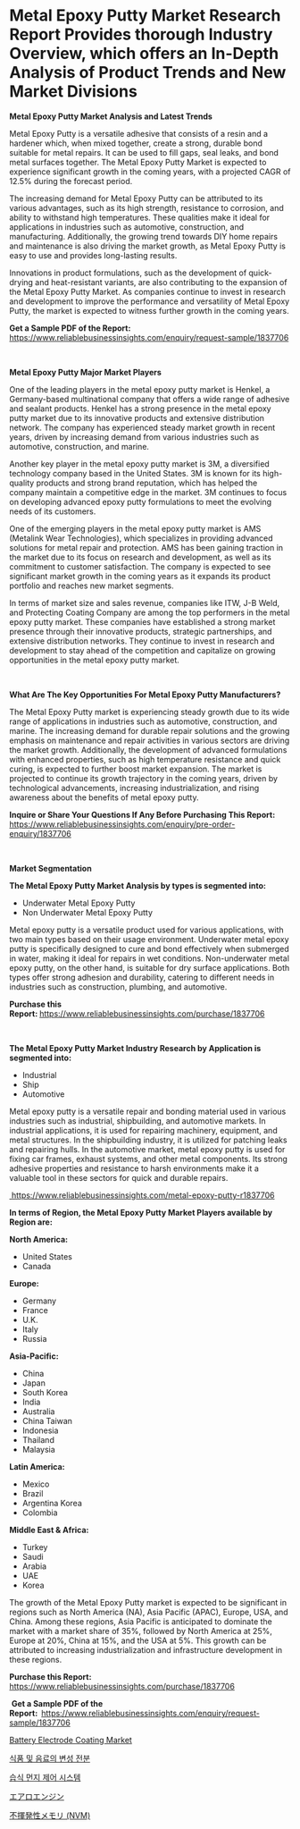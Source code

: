<p><h1>Metal Epoxy Putty Market Research Report Provides thorough Industry Overview, which offers an In-Depth Analysis of Product Trends and New Market Divisions</h1></p><p><strong>Metal Epoxy Putty Market Analysis and Latest Trends</strong></p>
<p><p>Metal Epoxy Putty is a versatile adhesive that consists of a resin and a hardener which, when mixed together, create a strong, durable bond suitable for metal repairs. It can be used to fill gaps, seal leaks, and bond metal surfaces together. The Metal Epoxy Putty Market is expected to experience significant growth in the coming years, with a projected CAGR of 12.5% during the forecast period.</p><p>The increasing demand for Metal Epoxy Putty can be attributed to its various advantages, such as its high strength, resistance to corrosion, and ability to withstand high temperatures. These qualities make it ideal for applications in industries such as automotive, construction, and manufacturing. Additionally, the growing trend towards DIY home repairs and maintenance is also driving the market growth, as Metal Epoxy Putty is easy to use and provides long-lasting results.</p><p>Innovations in product formulations, such as the development of quick-drying and heat-resistant variants, are also contributing to the expansion of the Metal Epoxy Putty Market. As companies continue to invest in research and development to improve the performance and versatility of Metal Epoxy Putty, the market is expected to witness further growth in the coming years.</p></p>
<p><strong>Get a Sample PDF of the Report:&nbsp;</strong> <a href="https://www.reliablebusinessinsights.com/enquiry/request-sample/1837706">https://www.reliablebusinessinsights.com/enquiry/request-sample/1837706</a></p>
<p>&nbsp;</p>
<p><strong>Metal Epoxy Putty Major Market Players</strong></p>
<p><p>One of the leading players in the metal epoxy putty market is Henkel, a Germany-based multinational company that offers a wide range of adhesive and sealant products. Henkel has a strong presence in the metal epoxy putty market due to its innovative products and extensive distribution network. The company has experienced steady market growth in recent years, driven by increasing demand from various industries such as automotive, construction, and marine.</p><p>Another key player in the metal epoxy putty market is 3M, a diversified technology company based in the United States. 3M is known for its high-quality products and strong brand reputation, which has helped the company maintain a competitive edge in the market. 3M continues to focus on developing advanced epoxy putty formulations to meet the evolving needs of its customers.</p><p>One of the emerging players in the metal epoxy putty market is AMS (Metalink Wear Technologies), which specializes in providing advanced solutions for metal repair and protection. AMS has been gaining traction in the market due to its focus on research and development, as well as its commitment to customer satisfaction. The company is expected to see significant market growth in the coming years as it expands its product portfolio and reaches new market segments.</p><p>In terms of market size and sales revenue, companies like ITW, J-B Weld, and Protecting Coating Company are among the top performers in the metal epoxy putty market. These companies have established a strong market presence through their innovative products, strategic partnerships, and extensive distribution networks. They continue to invest in research and development to stay ahead of the competition and capitalize on growing opportunities in the metal epoxy putty market.</p></p>
<p>&nbsp;</p>
<p><strong>What Are The Key Opportunities For Metal Epoxy Putty Manufacturers?</strong></p>
<p><p>The Metal Epoxy Putty market is experiencing steady growth due to its wide range of applications in industries such as automotive, construction, and marine. The increasing demand for durable repair solutions and the growing emphasis on maintenance and repair activities in various sectors are driving the market growth. Additionally, the development of advanced formulations with enhanced properties, such as high temperature resistance and quick curing, is expected to further boost market expansion. The market is projected to continue its growth trajectory in the coming years, driven by technological advancements, increasing industrialization, and rising awareness about the benefits of metal epoxy putty.</p></p>
<p><strong>Inquire or Share Your Questions If Any Before Purchasing This Report:</strong> <a href="https://www.reliablebusinessinsights.com/enquiry/pre-order-enquiry/1837706">https://www.reliablebusinessinsights.com/enquiry/pre-order-enquiry/1837706</a></p>
<p>&nbsp;</p>
<p><strong>Market Segmentation</strong></p>
<p><strong>The Metal Epoxy Putty Market Analysis by types is segmented into:</strong></p>
<p><ul><li>Underwater Metal Epoxy Putty</li><li>Non Underwater Metal Epoxy Putty</li></ul></p>
<p><p>Metal epoxy putty is a versatile product used for various applications, with two main types based on their usage environment. Underwater metal epoxy putty is specifically designed to cure and bond effectively when submerged in water, making it ideal for repairs in wet conditions. Non-underwater metal epoxy putty, on the other hand, is suitable for dry surface applications. Both types offer strong adhesion and durability, catering to different needs in industries such as construction, plumbing, and automotive.</p></p>
<p><strong>Purchase this Report:&nbsp;</strong><a href="https://www.reliablebusinessinsights.com/purchase/1837706">https://www.reliablebusinessinsights.com/purchase/1837706</a></p>
<p>&nbsp;</p>
<p><strong>The Metal Epoxy Putty Market Industry Research by Application is segmented into:</strong></p>
<p><ul><li>Industrial</li><li>Ship</li><li>Automotive</li></ul></p>
<p><p>Metal epoxy putty is a versatile repair and bonding material used in various industries such as industrial, shipbuilding, and automotive markets. In industrial applications, it is used for repairing machinery, equipment, and metal structures. In the shipbuilding industry, it is utilized for patching leaks and repairing hulls. In the automotive market, metal epoxy putty is used for fixing car frames, exhaust systems, and other metal components. Its strong adhesive properties and resistance to harsh environments make it a valuable tool in these sectors for quick and durable repairs.</p></p>
<p><a href="https://www.reliablebusinessinsights.com/metal-epoxy-putty-r1837706">&nbsp;https://www.reliablebusinessinsights.com/metal-epoxy-putty-r1837706</a></p>
<p><strong>In terms of Region, the Metal Epoxy Putty Market Players available by Region are:</strong></p>
<p>
    <p> <strong> North America: </strong>
        <ul>
            <li>United States</li>
            <li>Canada</li>
        </ul>
        </p> 
    <p> <strong> Europe: </strong>
        <ul>
            <li>Germany</li>
            <li>France</li>
            <li>U.K.</li>
            <li>Italy</li>
            <li>Russia</li>
        </ul>
        </p> 
    <p> <strong> Asia-Pacific: </strong>
        <ul>
            <li>China</li>
            <li>Japan</li>
            <li>South Korea</li>
            <li>India</li>
            <li>Australia</li>
            <li>China Taiwan</li>
            <li>Indonesia</li>
            <li>Thailand</li>
            <li>Malaysia</li>
        </ul>
        </p> 
    <p> <strong> Latin America: </strong>
        <ul>
            <li>Mexico</li>
            <li>Brazil</li>
            <li>Argentina Korea</li>
            <li>Colombia</li>
        </ul>
        </p> 
    <p> <strong> Middle East & Africa: </strong>
        <ul>
            <li>Turkey</li>
            <li>Saudi</li>
            <li>Arabia</li>
            <li>UAE</li>
            <li>Korea</li>
        </ul>
    </p>
    </p>
<p><p>The growth of the Metal Epoxy Putty market is expected to be significant in regions such as North America (NA), Asia Pacific (APAC), Europe, USA, and China. Among these regions, Asia Pacific is anticipated to dominate the market with a market share of 35%, followed by North America at 25%, Europe at 20%, China at 15%, and the USA at 5%. This growth can be attributed to increasing industrialization and infrastructure development in these regions.</p></p>
<p><strong>Purchase this Report: </strong><a href="https://www.reliablebusinessinsights.com/purchase/1837706">https://www.reliablebusinessinsights.com/purchase/1837706</a></p>
<p>&nbsp;<strong>Get a Sample PDF of the Report:&nbsp;&nbsp;</strong><a href="https://www.reliablebusinessinsights.com/enquiry/request-sample/1837706">https://www.reliablebusinessinsights.com/enquiry/request-sample/1837706</a></p>
<p><strong></strong></p>
<p><p><a href="https://github.com/kufem1/Market-Research-Report-List-3/blob/main/battery-electrode-coating-market.md">Battery Electrode Coating Market</a></p><p><a href="https://medium.com/@kelleebernier185_40276/%EC%8B%9D%ED%92%88-%EB%B0%8F-%EC%9D%8C%EB%A3%8C-%EC%8B%9C%EC%9E%A5%EC%9D%98-%EC%88%98%EC%A0%95-%EC%A0%84%EB%B6%84-%EA%B7%9C%EB%AA%A8-%EB%B0%8F-%EC%A0%90%EC%9C%A0%EC%9C%A8-%EB%B6%84%EC%84%9D-%EC%84%B1%EC%9E%A5-%ED%8A%B8%EB%A0%8C%EB%93%9C-%EB%B0%8F-%EC%98%88%EC%B8%A1-2024-2031-257f4df99eac">식품 및 음료의 변성 전분</a></p><p><a href="https://medium.com/@kelleebernier185_40276/%EC%8A%B5%EA%B8%B0-%EC%A0%9C%EC%96%B4-%EC%8B%9C%EC%8A%A4%ED%85%9C-%EC%8B%9C%EC%9E%A5-%EC%A1%B0%EC%82%AC-%EB%B3%B4%EA%B3%A0%EC%84%9C%EC%97%90%EB%8A%94-2024%EB%85%84%EB%B6%80%ED%84%B0-2031%EB%85%84%EA%B9%8C%EC%A7%80-%EC%9D%98-%EC%97%B0%ED%8F%89%EA%B7%A0-%EC%84%B1%EC%9E%A5%EB%A5%A0%EC%9D%84-%EC%98%88%EC%83%81%ED%95%98%EB%A9%B0-%EC%8B%9C%EC%9E%A5-%EA%B7%9C%EB%AA%A8-%EC%A0%90%EC%9C%A0%EC%9C%A8-%EB%B0%8F-%EB%B6%84%EC%84%9D%EC%9D%B4-%ED%8F%AC%ED%95%A8%EB%90%98%EC%96%B4-%EC%9E%88%EC%8A%B5%EB%8B%88%EB%8B%A4-be26c9b62df9">습식 먼지 제어 시스템</a></p><p><a href="https://medium.com/@quinceyl40zz/2024%E5%B9%B4%E3%81%8B%E3%82%892031%E5%B9%B4%E3%81%BE%E3%81%A7%E3%81%AE%E8%88%AA%E7%A9%BA%E3%82%A8%E3%83%B3%E3%82%B8%E3%83%B3%E5%B8%82%E5%A0%B4%E3%81%AE%E6%88%90%E9%95%B7%E8%A6%8B%E9%80%9A%E3%81%97%E3%81%AF-%E5%B8%82%E5%A0%B4%E3%81%AE%E5%82%BE%E5%90%91%E5%88%86%E6%9E%90%E3%81%AB%E3%82%88%E3%82%8B11-%E3%81%AE%E5%B9%B4%E9%96%93%E6%88%90%E9%95%B7%E7%8E%87-cagr-%E3%82%92%E4%BA%88%E6%B8%AC%E3%81%97%E3%81%A6%E3%81%8A%E3%82%8A-%E7%94%A8%E9%80%94-%E5%9C%B0%E5%9F%9F%E3%81%AE%E8%A6%8B%E9%80%9A%E3%81%97-%E5%8F%8E%E7%9B%8A%E3%81%AB%E9%96%A2%E3%81%99%E3%82%8B%E5%88%86%E6%9E%90%E3%81%8C%E8%A1%8C%E3%82%8F%E3%82%8C%E3%81%A6%E3%81%84%E3%81%BE%E3%81%99-12f8df7aa1d2">エアロエンジン</a></p><p><a href="https://medium.com/@quinceyl40zz/%E4%B8%8D%E6%8F%AE%E7%99%BA%E6%80%A7%E3%83%A1%E3%83%A2%E3%83%AA-nvm-%E5%B8%82%E5%A0%B4%E8%A6%8F%E6%A8%A1%E3%81%AF%E5%B9%B4%E7%8E%879-%E3%81%A7%E6%88%90%E9%95%B7%E3%81%97%E3%81%A6%E3%81%8A%E3%82%8A-%E3%81%93%E3%81%AE%E3%83%AC%E3%83%9D%E3%83%BC%E3%83%88%E3%81%AF2024%E5%B9%B4%E3%81%8B%E3%82%892031%E5%B9%B4%E3%81%BE%E3%81%A7%E3%81%AE%E3%82%BF%E3%82%A4%E3%83%97-%E3%82%A2%E3%83%97%E3%83%AA%E3%82%B1%E3%83%BC%E3%82%B7%E3%83%A7%E3%83%B3-%E6%88%90%E9%95%B7-%E3%81%8A%E3%82%88%E3%81%B3%E4%BA%88%E6%B8%AC%E3%81%AB%E3%82%88%E3%82%8B%E5%88%86%E6%9E%90%E3%82%92%E3%82%AB%E3%83%90%E3%83%BC%E3%81%97%E3%81%A6%E3%81%84%E3%81%BE%E3%81%99-3310c866e194">不揮発性メモリ (NVM)</a></p></p>